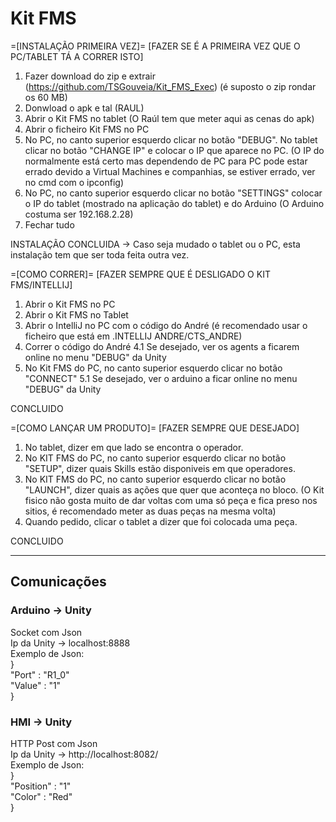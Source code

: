 # Kit FMS

=[INSTALAÇÃO PRIMEIRA VEZ]= 
[FAZER SE É A PRIMEIRA VEZ QUE O PC/TABLET TÁ A CORRER ISTO]

1. Fazer download do zip e extrair (https://github.com/TSGouveia/Kit_FMS_Exec) (é suposto o zip rondar os 60 MB)
2. Donwload o apk e tal (RAUL)
3. Abrir o Kit FMS no tablet (O Raúl tem que meter aqui as cenas do apk)
4. Abrir o ficheiro Kit FMS no PC
5. No PC, no canto superior esquerdo clicar no botão "DEBUG". No tablet clicar no botão "CHANGE IP" e colocar o IP que aparece no PC. (O IP do normalmente está certo mas dependendo de PC para PC pode estar errado devido a Virtual Machines e companhias, se estiver errado, ver no cmd com o ipconfig)
6. No PC, no canto superior esquerdo clicar no botão "SETTINGS" colocar o IP do tablet (mostrado na aplicação do tablet) e do Arduino (O Arduino costuma ser 192.168.2.28)
7. Fechar tudo

INSTALAÇÃO CONCLUIDA -> Caso seja mudado o tablet ou o PC, esta instalação tem que ser toda feita outra vez.

=[COMO CORRER]=
[FAZER SEMPRE QUE É DESLIGADO O KIT FMS/INTELLIJ]

1. Abrir o Kit FMS no PC
2. Abrir o Kit FMS no Tablet
3. Abrir o IntelliJ no PC com o código do André (é recomendado usar o ficheiro que está em .INTELLIJ ANDRE/CTS_ANDRE)
4. Correr o código do André
	4.1 Se desejado, ver os agents a ficarem online no menu "DEBUG" da Unity
5. No Kit FMS do PC, no canto superior esquerdo clicar no botão "CONNECT"
	5.1  Se desejado, ver o arduino a ficar online no menu "DEBUG" da Unity

CONCLUIDO

=[COMO LANÇAR UM PRODUTO]=
[FAZER SEMPRE QUE DESEJADO]

1. No tablet, dizer em que lado se encontra o operador.
2. No KIT FMS do PC, no canto superior esquerdo clicar no botão "SETUP", dizer quais Skills estão disponiveis em que operadores.
3. No KIT FMS do PC, no canto superior esquerdo clicar no botão "LAUNCH", dizer quais as ações que quer que aconteça no bloco. (O Kit fisico não gosta muito de dar voltas com uma só peça e fica preso nos sitios, é recomendado meter as duas peças na mesma volta)
4. Quando pedido, clicar o tablet a dizer que foi colocada uma peça.

CONCLUIDO

----------------------------------------------------------------------------------------------------------------------------------------------------------------------------------

## Comunicações
### Arduino -> Unity
Socket com Json\
Ip da Unity -> localhost:8888\
Exemplo de Json:\
}\
 "Port" : "R1_0"\
 "Value" : "1"\
}

### HMI -> Unity
HTTP Post com Json\
Ip da Unity -> http://localhost:8082/ \
Exemplo de Json:\
}\
 "Position" : "1"\
 "Color" : "Red"\
}
